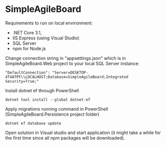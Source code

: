 # SimpleAgileBoard

Requirements to run on local environment: 

* .NET Core 3.1,
* IIS Express (using Visual Studio)
* SQL Server 
* npm for Node.js

Change connection string in "appsettings.json" which is in SimpleAgileBoard.Web project to your local SQL Server instance:

    "DefaultConnection": "Server=DESKTOP-4T4ATPF\\LOCALHOST;Database=SimpleAgileBoard;Integrated Security=True;"

Install dotnet ef through PowerShell

    dotnet tool install --global dotnet-ef


Apply migrations running command in PowerShell (SimpleAgileBoard.Persistence project folder)

    dotnet ef database update

Open solution in Visual studio and start application (it might take a while for the first time since all npm packages will be downloaded).
